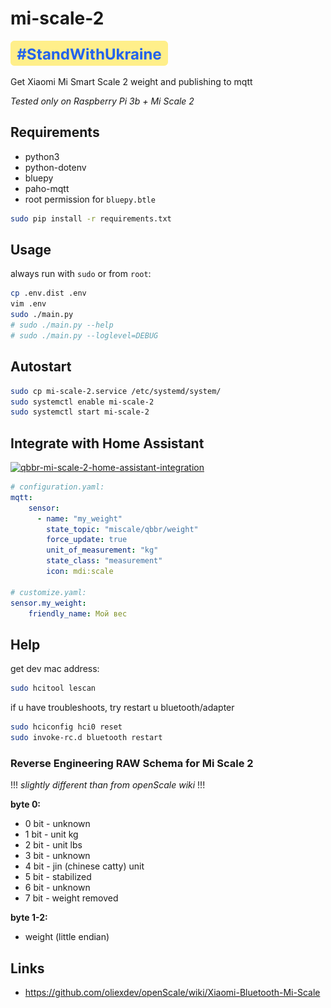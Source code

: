 # mi-scale-2

[![Stand With Ukraine](https://raw.githubusercontent.com/vshymanskyy/StandWithUkraine/main/badges/StandWithUkraine.svg)](https://github.com/vshymanskyy/StandWithUkraine/blob/main/docs/README.md)

Get Xiaomi Mi Smart Scale 2 weight and publishing to mqtt

*Tested only on Raspberry Pi 3b + Mi Scale 2*

## Requirements

 * python3
 * python-dotenv
 * bluepy
 * paho-mqtt
 * root permission for `bluepy.btle`

```bash
sudo pip install -r requirements.txt
```

## Usage

always run with `sudo` or from `root`:

```bash
cp .env.dist .env
vim .env
sudo ./main.py
# sudo ./main.py --help
# sudo ./main.py --loglevel=DEBUG
```

## Autostart

```bash
sudo cp mi-scale-2.service /etc/systemd/system/
sudo systemctl enable mi-scale-2
sudo systemctl start mi-scale-2
```

## Integrate with Home Assistant

[![qbbr-mi-scale-2-home-assistant-integration](https://i.imgur.com/rRetkYZ.png)](https://i.imgur.com/rRetkYZ.png)

```yaml
# configuration.yaml:
mqtt:
    sensor:
      - name: "my_weight"
        state_topic: "miscale/qbbr/weight"
        force_update: true
        unit_of_measurement: "kg"
        state_class: "measurement"
        icon: mdi:scale

# customize.yaml:
sensor.my_weight:
    friendly_name: Мой вес
```

## Help

get dev mac address:

```bash
sudo hcitool lescan
```

if u have troubleshoots, try restart u bluetooth/adapter

```bash
sudo hciconfig hci0 reset
sudo invoke-rc.d bluetooth restart
```

### Reverse Engineering RAW Schema for Mi Scale 2

!!! *slightly different than from openScale wiki* !!!

**byte 0:**

- 0 bit - unknown
- 1 bit - unit kg
- 2 bit - unit lbs
- 3 bit - unknown
- 4 bit - jin (chinese catty) unit
- 5 bit - stabilized
- 6 bit - unknown
- 7 bit - weight removed

**byte 1-2:**
 - weight (little endian)

## Links

 * https://github.com/oliexdev/openScale/wiki/Xiaomi-Bluetooth-Mi-Scale
